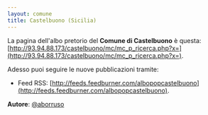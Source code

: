 ```yaml
---
layout: comune
title: Castelbuono (Sicilia)
---
```


La pagina dell'albo pretorio del **Comune di Castelbuono** è questa: [http://93.94.88.173/castelbuono/mc/mc_p_ricerca.php?x=](http://93.94.88.173/castelbuono/mc/mc_p_ricerca.php?x=).

Adesso puoi seguire le nuove pubblicazioni tramite:

* Feed RSS: [http://feeds.feedburner.com/albopopcastelbuono](http://feeds.feedburner.com/albopopcastelbuono).


**Autore**: [@aborruso](https://twitter.com/aborruso)

